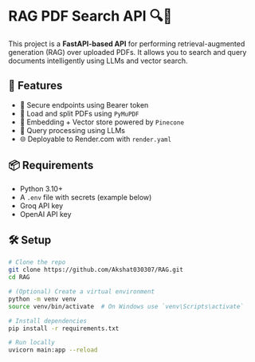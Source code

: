 # RAG PDF Search API 🔍📄

This project is a **FastAPI-based API** for performing retrieval-augmented generation (RAG) over uploaded PDFs. It allows you to search and query documents intelligently using LLMs and vector search.

## 🚀 Features

- 🔐 Secure endpoints using Bearer token
- 📄 Load and split PDFs using `PyMuPDF`
- 🔎 Embedding + Vector store powered by `Pinecone`
- 🧠 Query processing using LLMs
- 🌐 Deployable to Render.com with `render.yaml`

## 📦 Requirements

- Python 3.10+
- A `.env` file with secrets (example below)
- Groq API key
- OpenAI API key

## 🛠️ Setup

```bash
# Clone the repo
git clone https://github.com/Akshat030307/RAG.git
cd RAG

# (Optional) Create a virtual environment
python -m venv venv
source venv/bin/activate  # On Windows use `venv\Scripts\activate`

# Install dependencies
pip install -r requirements.txt

# Run locally
uvicorn main:app --reload
